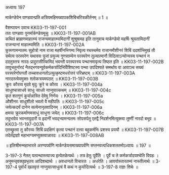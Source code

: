 अध्यायः 197

मार्कण्डेयेन पाण्डवान्प्रति क्षत्रियमहिमख्यापकशिबिचरित्रकीर्तनम् ॥ 1 ॥

वैशम्पायन उवाच 	KK03-11-197-001  
ततः पाण्डवाः पुनर्मार्कण्डेयमूचुः ॥	KK03-11-197-001AB  
कथितं ब्राह्मणमाहात्म्यं राजन्यमाहात्म्यमिदानीं शुश्रूषामह इति तानुवाच मार्कण्डेयो महर्षिः श्रूयतामिदानीं राजन्यानां माहात्म्यमिति ॥	KK03-11-197-002A  
 कुरूणामन्यतमः सुहोत्रो नाम राजा महर्षीनभिगम्य निवृत्य रथस्थमेव राजानमौशीनरं शिबिं ददर्शाभिमुखं तौ समेत्य परस्परेण यथावयः पूजां प्रयुज्य गुणसाम्येन परस्परेण तुल्यात्मानौ विदित्वाऽन्योन्यस्य पन्थानं न ददतुस्तत्र नारदः प्रादुरासीत्किमिदं भवन्तौ परस्परस्य पन्थानमावृत्य तिष्ठत इति ॥	KK03-11-197-002B  
तावूचतुर्नारदं नैतद्भगवन्पूर्वकर्मकर्त्रादिभिर्विशिष्टस्य पन्था उपदिश्यते समर्थाय वा आवाञ्च सख्यं परस्परेणोपगतौ तच्चावधानतोऽत्युत्कृष्टमधरोत्तरं परिभ्रष्टम् ॥	KK03-11-197-003A  
नारदस्त्वेवमुक्तः श्लोकत्रयमपठत् ॥	KK03-11-197-003B  
क्रूरः कौरव्य मृदवे मृदुः क्रूरे च कौरव ।	KK03-11-197-004a  
साधुश्चासाधवे साधुः साधवे नाप्नुयात्कथम् ॥	KK03-11-197-004c  
कृतं शतगुणं कुर्यान्नास्ति देवेषु निर्णयः ।	KK03-11-197-005a  
औशीनरः साधुशीलो भवतो वै महीपतिः ॥	KK03-11-197-005c  
जयेत्कदर्यं दानेन सत्येनानृतवादिनम् ।	KK03-11-197-006a  
क्षमया क्रूरकर्माणमसाधुं साधुना जयेत् ॥	KK03-11-197-006c  
तदुभावेव भवन्तावुदारौ य इदानीं भवद्भ्यामन्यतमः सोपसर्पतु एतद्वै निदर्शनमित्युक्त्वा तूष्णीं नारदो बभूव ॥ 	KK03-11-197-007A  
एतच्छ्रुत्वा तु कौरव्यः शिबिं प्रदक्षिणं कृत्वा पन्थानं दत्त्वा बहुकर्मभिः प्रशस्य प्रययौ ॥	KK03-11-197-007B  
तदेतद्राज्ञो महाभाग्यमप्युक्तवान्नारदः ॥	KK03-11-197-008AB  

॥ इतिश्रीमन्महाभारते अरण्यपर्वणि मार्कण्डेयसमाख्यापर्वणि सप्तनवत्यधिकशततमोऽध्यायः ॥ 197 ॥

3-197-3 नैतत् यत्पन्थास्त्याज्य इत्येतन्नेत्यर्थः । तत्र हेतुः पूर्वेति । पूर्वे च ते कर्मकर्त्रादयश्चेति विग्रहः । अनुमन्तृवक्तृप्रभृतय आदिशब्दार्थः । अवधानतो विचारतः । अधरेति । आवयोस्तारतम्यं नास्तीत्यर्थः ॥ 3-197-4 पूर्वार्धे खलवृत्तं नाप्नुयात्साधुत्वं वै कथं न कुर्यादित्यर्थः ॥ 3-197-8 राज्ञः शिबेः ॥
